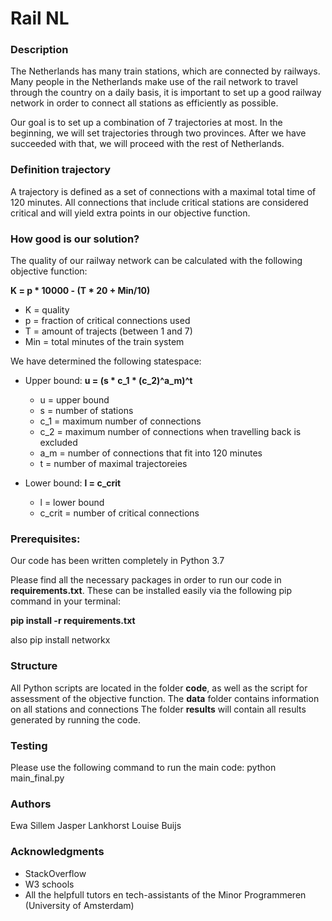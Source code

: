 # Rail NL
### Description   
The Netherlands has many train stations, which are connected by railways.
Many people in the Netherlands make use of the rail network to travel through the country on a daily basis, it is important to set up a good railway network in order to connect all stations as efficiently as possible.

Our goal is to set up a combination of 7 trajectories at most. In the beginning, we will set trajectories through two provinces. After we have succeeded with that, we will proceed with the rest of Netherlands.

### Definition trajectory
A trajectory is defined as a set of connections with a maximal total time of 120 minutes. All connections that include critical stations are considered critical and will yield extra points in our objective function.

### How good is our solution?
The quality of our railway network can be calculated with the following objective function:

**K = p * 10000 - (T * 20 + Min/10)**

- K =  quality
- p =  fraction of critical connections used
- T =  amount of trajects (between 1 and 7)
- Min =  total minutes of the train system



We have determined the following statespace:
- Upper bound:
**u = (s * c_1 * (c_2)^a_m)^t**

    - u = upper bound
    - s = number of stations
    - c_1 = maximum number of connections
    - c_2 = maximum number of connections when travelling back is excluded
    - a_m = number of connections that fit into 120 minutes
    - t = number of maximal trajectoreies

- Lower bound:
**l = c_crit**

    - l = lower bound
    - c_crit = number of critical connections


### Prerequisites:
Our code has been written completely in Python 3.7

Please find all the necessary packages in order to run our code in **requirements.txt**.
These can be installed easily via the following pip command in your terminal:

**pip install -r requirements.txt**

also pip install networkx


### Structure
All Python scripts are located in the folder **code**, as well as the script for assessment of the objective function.
The **data** folder contains information on all stations and connections
The folder **results** will contain all results generated by running the code.

### Testing
Please use the following command to run the main code:
    python main_final.py


### Authors
Ewa Sillem
Jasper Lankhorst
Louise Buijs


### Acknowledgments
- StackOverflow
- W3 schools
- All the helpfull tutors en tech-assistants of the Minor Programmeren (University of Amsterdam)
